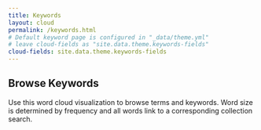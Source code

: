 ```yaml
---
title: Keywords
layout: cloud
permalink: /keywords.html
# Default keyword page is configured in "_data/theme.yml"
# leave cloud-fields as "site.data.theme.keywords-fields"
cloud-fields: site.data.theme.keywords-fields
---
```


## Browse Keywords

Use this word cloud visualization to browse terms and keywords.
Word size is determined by frequency and all words link to a corresponding collection search.
